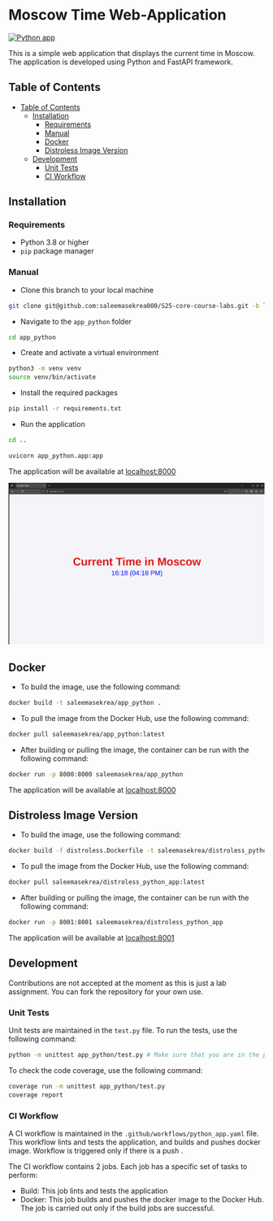 # Moscow Time Web-Application

[![Python app](https://github.com/saleemasekrea000/S25-core-course-labs/actions/workflows/python_app.yaml/badge.svg)](https://github.com/saleemasekrea000/S25-core-course-labs/actions/workflows/python_app.yaml)

This is a simple web application that displays the current time in Moscow. The application is developed using Python and FastAPI framework.

## Table of Contents

- [Table of Contents](#table-of-contents)
  - [Installation](#installation)
    - [Requirements](#requirements)
    - [Manual](#manual)
    - [Docker](#docker)
    - [Distroless Image Version](#distroless-image-version)
  - [Development](#development)
    - [Unit Tests](#unit-tests)
    - [CI Workflow](#ci-workflow)

## Installation

### Requirements

- Python 3.8 or higher
- `pip` package manager

### Manual

- Clone this branch to your local machine

```bash
git clone git@github.com:saleemasekrea000/S25-core-course-labs.git -b lab1
```

- Navigate to the `app_python` folder

```bash
cd app_python
```

- Create and activate a virtual environment

```bash
python3 -m venv venv
source venv/bin/activate
```

- Install the required packages

```bash
pip install -r requirements.txt
```

- Run the application

```bash
cd ..
```

```bash
uvicorn app_python.app:app
```

The application will be available at [localhost:8000](http://localhost:8000/)

![First Opening](img/2.png)

## Docker

- To build the image, use the following command:

```bash
docker build -t saleemasekrea/app_python .
```

- To pull the image from the Docker Hub, use the following command:

```bash
docker pull saleemasekrea/app_python:latest
```

- After building or pulling the image, the container can be run with the following command:

```bash
docker run -p 8000:8000 saleemasekrea/app_python
```

The application will be available at [localhost:8000](http://localhost:8000/)

## Distroless Image Version

- To build the image, use the following command:

```bash
docker build -f distroless.Dockerfile -t saleemasekrea/distroless_python_app .
```

- To pull the image from the Docker Hub, use the following command:

```bash
docker pull saleemasekrea/distroless_python_app:latest
```

- After building or pulling the image, the container can be run with the following command:

```bash
docker run -p 8001:8001 saleemasekrea/distroless_python_app 
```
The application will be available at [localhost:8001](http://localhost:8001/)


## Development

Contributions are not accepted at the moment as this is just a lab assignment. You can fork the repository for your own use.

### Unit Tests

Unit tests are maintained in the `test.py` file. To run the tests, use the following command:

```bash
python -m unittest app_python/test.py # Make sure that you are in the parent directory of app_python
```

To check the code coverage, use the following command:

```bash
coverage run -m unittest app_python/test.py
coverage report
```

### CI Workflow

A CI workflow is maintained in the `.github/workflows/python_app.yaml` file. This workflow lints and tests the application, and builds and pushes docker image. Workflow is triggered only if there is a push .

The CI workflow contains 2 jobs. Each job has a specific set of tasks to perform:

- Build: This job lints and tests the application
- Docker: This job builds and pushes the docker image to the Docker Hub. The job is carried out only if the build jobs are successful.
